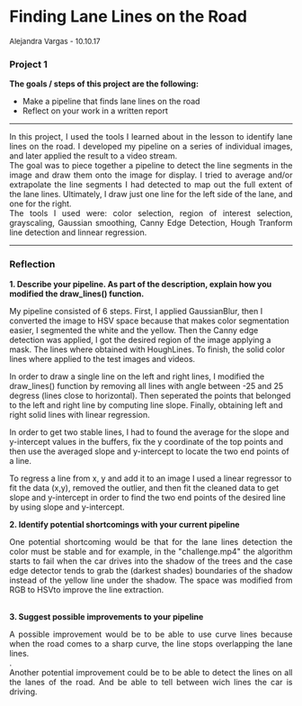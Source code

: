 # **Finding Lane Lines on the Road** 
<font size="2">Alejandra Vargas - 10.10.17</font>

### Project 1


**The goals / steps of this project are the following:**
* Make a pipeline that finds lane lines on the road
* Reflect on your work in a written report

---


<div style="text-align: justify"> In this project, I used the tools I learned about in the lesson to identify lane lines on the road.  I developed my pipeline on a series of individual images, and later applied the result to a video stream. </div>

<div style="text-align: justify"> The goal was to piece together a pipeline to detect the line segments in the image and draw them onto the image for display. I tried to average and/or extrapolate the line segments I had detected to map out the full extent of the lane lines.  Ultimately, I draw just one line for the left side of the lane, and one for the right. </div>

<div style="text-align: justify"> The tools I used were: color selection, region of interest selection, grayscaling, Gaussian smoothing, Canny Edge Detection, Hough Tranform line detection and linnear regression. </div>


---


### Reflection


**1. Describe your pipeline. As part of the description, explain how you modified the draw_lines() function.**

My pipeline consisted of 6 steps. First, I applied GaussianBlur, then I converted the image to HSV space because that makes color segmentation easier, I segmented the white and the yellow. Then the Canny edge detection was applied, I got the desired region of the image applying a mask. The lines where obtained with HoughLines. To finish, the solid color lines where applied to the test images and videos.

In order to draw a single line on the left and right lines, I modified the draw_lines() function by removing all lines with angle between -25 and 25 degress (lines close to horizontal). Then seperated the points that belonged to the left and right line by computing line slope. Finally, obtaining left and right solid lines with linear regression.

In order to get two stable lines, I had to found the average for the slope and y-intercept values in the buffers, fix the y coordinate of the top points and then use the averaged slope and y-intercept to locate the two end points of a line.

To regress a line from x, y and add it to an image I used a linear regressor to fit the data (x,y), removed the outlier, and then fit the cleaned data to get slope and y-intercept in order to find the two end points of the desired line by using slope and y-intercept.


**2. Identify potential shortcomings with your current pipeline**


<div style="text-align: justify">One potential shortcoming would be that for the lane lines detection the color must be stable and for example, in the "challenge.mp4" the algorithm starts to fail when the car drives into the shadow of the trees and the case edge detector tends to grab the (darkest shades) boundaries of the shadow instead of the yellow line under the shadow. The space was modified from RGB to HSVto improve the line extraction.

\
**3. Suggest possible improvements to your pipeline**


<div style="text-align: justify">A possible improvement would be to be able to use curve lines because when the road comes to a sharp curve, the line stops overlapping the lane lines. </div>
.
<div style="text-align: justify">Another potential improvement could be to be able to detect the lines on all the lanes of the road. And be able to tell between wich lines the car is driving. </div>